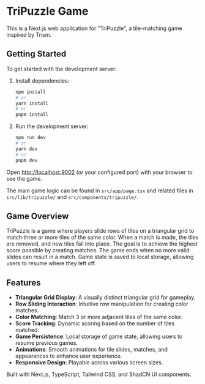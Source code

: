 
# TriPuzzle Game

This is a Next.js web application for "TriPuzzle", a tile-matching game inspired by Trism.

## Getting Started

To get started with the development server:

1. Install dependencies:
   ```bash
   npm install
   # or
   yarn install
   # or
   pnpm install
   ```

2. Run the development server:
   ```bash
   npm run dev
   # or
   yarn dev
   # or
   pnpm dev
   ```

Open [http://localhost:9002](http://localhost:9002) (or your configured port) with your browser to see the game.

The main game logic can be found in `src/app/page.tsx` and related files in `src/lib/tripuzzle/` and `src/components/tripuzzle/`.

## Game Overview

TriPuzzle is a game where players slide rows of tiles on a triangular grid to match three or more tiles of the same color. When a match is made, the tiles are removed, and new tiles fall into place. The goal is to achieve the highest score possible by creating matches. The game ends when no more valid slides can result in a match. Game state is saved to local storage, allowing users to resume where they left off.

## Features

- **Triangular Grid Display**: A visually distinct triangular grid for gameplay.
- **Row Sliding Interaction**: Intuitive row manipulation for creating color matches.
- **Color Matching**: Match 3 or more adjacent tiles of the same color.
- **Score Tracking**: Dynamic scoring based on the number of tiles matched.
- **Game Persistence**: Local storage of game state, allowing users to resume previous games.
- **Animations**: Smooth animations for tile slides, matches, and appearances to enhance user experience.
- **Responsive Design**: Playable across various screen sizes.

Built with Next.js, TypeScript, Tailwind CSS, and ShadCN UI components.
